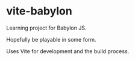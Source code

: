 # vite-babylon

Learning project for Babylon JS.

Hopefully be playable in some form.

Uses Vite for development and the build process.
